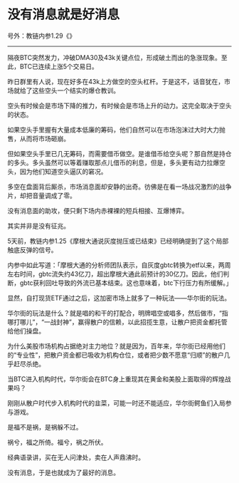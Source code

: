 # 没有消息就是好消息

号外：教链内参1.29《》

* * *

隔夜BTC突然发力，冲破DMA30及43k关键点位，形成破土而出的急涨现象。至此，BTC已连续上涨5个交易日。

昨日群里有人说，现在好多在43k上方做空的空头杠杆。于是这不，话音犹在，市场就给了这些空头一个结实的爆仓教训。

空头有时候会是市场下降的推力，有时候会是市场上升的动力。这完全取决于空头的状态。

如果空头手里握有大量成本低廉的筹码，他们自然可以在市场泡沫过大时大力抛售，从而将市场砸崩。

但如果空头手里已几无筹码，而需要借币做空。是谁借币给空头呢？那自然是持仓的多头。多头虽然可以等着赚取那点儿借币的利息，但是，多头更有动力拉爆空头，因为他们知道空头逼仄的窘况。

多空在盘面背后厮杀，市场消息面却安静的出奇。彷佛是在看一场战况激烈的战争片，却把音量调成了零。

没有消息面的助攻，便只剩下场内赤裸裸的短兵相接、互爆博弈。

其实并非是没有征兆。

5天前，教链内参1.25《摩根大通说灰度抛压或已结束》已经明确提到了这个局部触底反弹的信号。

内参中如此写道：「摩根大通的分析师团队表示，自灰度gbtc转换为etf以来，两周左右时间，gbtc流失约43亿刀，超出摩根大通此前预计的30亿刀。因此，他们判断，gbtc获利回吐导致的外流已基本结束。这也意味着，btc下行压力有所缓解。」

显然，自打现货ETF通过之后，这加密市场上就多了一种玩法——华尔街的玩法。

华尔街的玩法是什么？就是唱的和干的打配合，明牌唱空或唱多，然后做市，“指哪打哪儿”，“一战封神”，赢得散户的信赖，以此招揽生意，让散户把资金都托管给他们操盘。

为什么美股市场机构占据绝对主力地位？就是因为，百年来，华尔街已经用他们的“专业性”，把散户资金都已吸收为机构仓位，或者把少数不愿意“归顺”的散户几乎赶尽杀绝。

当BTC进入机构时代，华尔街会在BTC身上重现其在黄金和美股上面取得的辉煌战果吗？

刚刚从散户时代步入机构时代的韭菜，可能一时还不能适应，华尔街鳄鱼们入局参与游戏。

是福不是祸，是祸躲不过。

祸兮，福之所倚。福兮，祸之所伏。

经典语录讲，买在无人问津处，卖在人声鼎沸时。

没有消息，于是也就成为了最好的消息。
